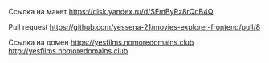 Ссылка на макет https://disk.yandex.ru/d/SEmByRz8rQcB4Q

Pull request https://github.com/yessena-21/movies-explorer-frontend/pull/8

Ссылка на домен https://yesfilms.nomoredomains.club
                http://yesfilms.nomoredomains.club
